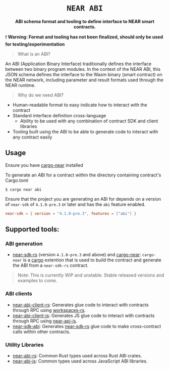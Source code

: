 <div align="center">

  <h1><code>NEAR ABI</code></h1>

  <p>
    <strong>ABI schema format and tooling to define interface to NEAR smart contracts.</strong>
  </p>
</div>

❗ **Warning: Format and tooling has not been finalized, should only be used for testing/experimentation**

> What is an ABI?

An ABI (Application Binary Interface) traditionally defines the interface between two binary program modules. In the context of the NEAR ABI, this JSON schema defines the interface to the Wasm binary (smart contract) on the NEAR network, including parameter and result formats used through the NEAR runtime.

> Why do we need ABI?

- Human-readable format to easy indicate how to interact with the contract
- Standard interface definition cross-language
  - Ability to be used with any combination of contract SDK and client libraries
- Tooling built using the ABI to be able to generate code to interact with any contract easily

## Usage
Ensure you have [cargo-near](https://github.com/near/cargo-near) installed

To generate an ABI for a contract within the directory containing contract's Cargo.toml

```console
$ cargo near abi
```

Ensure that the project you are generating an ABI for depends on a version of `near-sdk` of `4.1.0-pre.3` or later and has the `abi` feature enabled.

```toml
near-sdk = { version = "4.1.0-pre.3", features = ["abi"] }
```

## Supported tools:

### ABI generation

- [near-sdk-rs](https://github.com/near/near-sdk-rs) (version `4.1.0-pre.3` and above) and [cargo-near](https://github.com/near/cargo-near): `cargo-near` is a [cargo](https://doc.rust-lang.org/cargo/) extention that is used to build the contract and generate the ABI from a `near-sdk-rs` contract.

> Note: This is currently WIP and unstable. Stable released versions and examples to come.

### ABI clients
- [near-abi-client-rs](https://github.com/near/near-abi-client-rs): Generates glue code to interact with contracts through RPC using [workspaces-rs](https://github.com/near/workspaces-rs).
- [near-abi-client-js](https://github.com/near/near-abi-client-js): Generates JS glue code to interact with contracts through RPC using [near-api-js](https://github.com/near/near-api-js).
- [near-sdk-abi](https://github.com/near/near-sdk-abi): Generates [near-sdk-rs](https://github.com/near/near-sdk-rs) glue code to make cross-contract calls within other contracts.

### Utility Libraries
- [near-abi-rs](https://github.com/near/near-abi-rs): Common Rust types used across Rust ABI crates.
- [near-abi-js](https://github.com/near/near-abi-js): Common types used across JavaScript ABI libraries.
